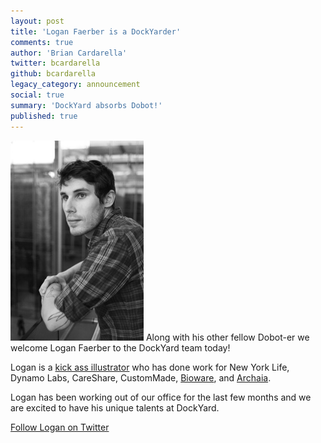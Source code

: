 ```yaml
---
layout: post
title: 'Logan Faerber is a DockYarder'
comments: true
author: 'Brian Cardarella'
twitter: bcardarella
github: bcardarella
legacy_category: announcement
social: true
summary: 'DockYard absorbs Dobot!'
published: true
---
```


![Logan](/images/logan-faerber.jpg)
Along with his other fellow Dobot-er we welcome Logan Faerber to the
DockYard team today!

Logan is a [kick ass illustrator](http://www.loganfaerber.com/) who
has done work for New York Life, Dynamo Labs, CareShare, CustomMade,
[Bioware](http://www.biowarestore.com/garrus-screenprint-poster.html),
and [Archaia](http://www.archaia.com/archaia-titles/hawken-genesis/).

Logan has been working out of our office for the last few months and we
are excited to have his unique talents at DockYard.

[Follow Logan on Twitter](http://twitter.com/loganfaerber)
